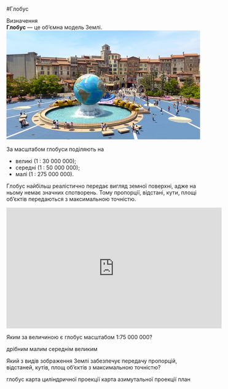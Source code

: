 #Глобус

<div class="eoz-wrap">
<span class="eoz">Визначення</span>
<div class="eoz-text">
<b>Глобус</b> — це об’ємна модель Землi.
</div>
</div>


<div align="center">
<img src="japan-248123_640.jpg" alt="globe image" />
</div>


За масштабом глобуси поділяють на
<ul>
<li><span class="p1">великі</span> (1 : 30 000 000);</li>
<li><span class="p1">середні</span> (1 : 50 000 000);</li>
<li><span class="p1">малі</span> (1 : 275 000 000).</li>
</ul>

Глобус найбільш реалістично передає
вигляд земної поверхні, адже на ньому немає значних спотворень. Тому пропорції, відстані, кути, площі об’єктів передаються з максимальною
точністю.

<div class="space">
<div class="fluidMedia">
<iframe align="center" width="560" height="315" src="https://www.youtube.com/embed/yGPfGwxEMMQ" frameborder="0" allowfullscreen></iframe>
</div>
<div class="popup">
</div>
</div>



<quiz correctLabel="correct" incorrectLabel="incorrect" checkLabel="check"> 
    <question>
        <p>Яким за величиною є глобус масштабом 1:75 000 000?</p>
        <answer>дрібним</answer>
        <answer correct>малим</answer>
        <answer>середнім</answer>
        <answer>великим</answer>
    </question>
        <question text="">
        <p>Який з видів зображення Землі забезпечує передачу пропорцій, відстаней, кутів,  площ об’єктів з максимальною точністю?</p>
        <answer correct>глобус</answer>
        <answer>карта циліндричної проекції</answer>
        <answer>карта азимутальної проекції</answer>
        <answer>план</answer>
    </question>
</quiz>

